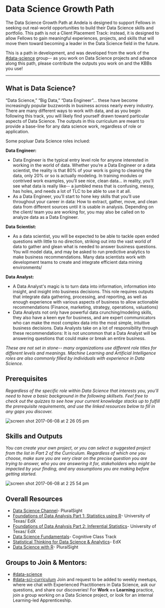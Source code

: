 # Data Science Growth Path
The Data Science Growth Path at Andela is designed to support Fellows in seeking out real-world opportunities to build their Data Science skills and portfolio. This path is not a Client Placement Track: instead, it is designed to allow Fellows to gain meaningful experiences, projects, and skills that will move them toward becoming a leader in the Data Science field in the future. 

This is a path in development, and was developed from the work of the [#data-science](https://andela.slack.com/messages/data-science) group-- as you work on Data Science projects and advance along this path, please contribute the outputs you work on and the KBBs you use!

---

## What is Data Science?
“Data Science,” “Big Data,” “Data Engineer”... these have become increasingly popular buzzwords in business across nearly every industry. There are many different ways to work with data, and as you begin following this track, you will likely find yourself drawn toward particular aspects of Data Science. The outputs in this curriculum are meant to provide a base-line for any data science work, regardless of role or application. 
 
Some popluar Data Science roles inclued: 
 
**Data Engineer:**
- Data Engineer is the typical entry level role for anyone interested in working in the world of data. Whether you’re a Data Engineer or a data scientist, the reality is that 80% of your work is going to cleaning the data, only 20% or so is actually modeling. In training modules or contrived work examples, you’ll see nice, clean data… in reality, you’ll see what data is really like-- a jumbled mess that is confusing, messy, has holes, and needs a lot of TLC to be able to use it at all. 
- As a Data Engineer, you’ll start to hone key skills that you’ll use throughout your career in data: How to extract, gather, move, and clean data from different sources until it is usable in analysis. Depending on the client/ team you are working for, you may also be called on to analyze data as a Data Engineer. 


**Data Scientist:**
- As a data scientist, you will be expected to be able to tackle open ended questions with little to no direction, striking out into the vast world of data to gather and glean what is needed to answer business questions. You will model data, and may be asked to run predictive analytics to make business recommendations. Many data scientists work with development teams to create and integrate efficient data mining environments/ 
 
**Data Analyst:**
- A Data Analyst's magic is to turn data into information, information into insight, and insight into business decisions. This role requires outputs that integrate data gathering, processing, and reporting, as well as enough experience with various aspects of business to allow actionable recommendations (Finance, marketing, strategy, operations, valuations) 
- Data Analysts not only have powerful data crunching/modeling skills, they also have a keen eye for business, and are expert communicators who can make the most complex data into the most simple, intuitive business decisions. Data Analysts take on a lot of responsibility through these recommendations: It is not uncommon that a Data Analyst will be answering questions that could make or break an entire business. 


_These are not set in stone-- many organizations use different role titles for different levels and meanings. Machine Learning and Artificial Intelligence roles are also commonly filled by individuals with experience in Data Science._



## Prerequisites
_Regardless of the specific role within Data Science that interests you, you’ll need to have a basic background in the following skillsets. Feel free to check out the quizzes to see how your current knowledge stacks up to fulfill the prerequisite requirements, and use the linked resources below to fill in any gaps you discover._

![screen shot 2017-06-08 at 2 26 05 pm](https://user-images.githubusercontent.com/5239538/26944400-8304ff38-4c56-11e7-8c5a-0ef91f788fd4.png)

## Skills and Outputs
_You can create your own project, or you can select a suggested project from the list in Part 2 of the Curriculum. Regardless of which one you choose, make sure you are very clear on the precise question you are trying to answer, who you are answering it for, stakeholders who might be impacted by your finding, and any assumptions you are making before getting started._

![screen shot 2017-06-08 at 2 25 54 pm](https://user-images.githubusercontent.com/5239538/26944399-82fc54aa-4c56-11e7-842f-cd4831681d5c.png)

## Overall Resources
- [Data Science Channel](https://app.pluralsight.com/channels/details/d0a54578-0921-49f9-952a-3798c4ecd220?s=1)- PluralSight
- [Foundations of Data Analysis Part 1: Statistics using R](https://www.edx.org/course/foundations-data-analysis-part-1-utaustinx-ut-7-11x-0?source=aw&awc=6798_1496786394_a7088b93f55b34e1c9d765c547b0c0a9)- University of Texas/ EdX
- [Foundations of Data Analysis Part 2: Inferential Statistics](https://www.edx.org/course/foundations-data-analysis-part-2-utaustinx-ut-7-21x-0?source=aw&awc=6798_1496786398_5103a74aa6155043532a52e727a1104c&utm_source=aw&utm_medium=affiliate_partner&utm_content=text-link&utm_term=301045_https://www.class-central.com/)- University of Texas/ EdX
- [Data Science Fundamentals](https://cognitiveclass.ai/learn/data-science/)- Cognitive Class Track
- [Statistical Thinking for Data Science & Analytics](https://www.edx.org/course/statistical-thinking-data-science-columbiax-ds101x-1)- EdX
- [Data Science with R](https://app.pluralsight.com/library/courses/r-data-science/table-of-contents)- PluralSight

## Groups to Join & Mentors: 
- [#data-science](https://andela.slack.com/messages/data-science)
- [#data-sci-curriculum](https://andela.slack.com/messages/data-sci-curriculum)
Join and request to be added to weekly meetups, where we chat with Experienced Practitioners in Data Science, ask our questions, and share our discoveries! For **Work == Learning** practice, join a group working on a Data Science project, or look for an internal Learning-led Apprenticeship. 
